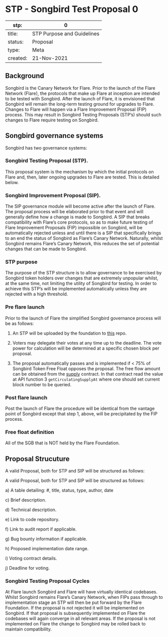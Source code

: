# STP - Songbird Test Proposal 0

stp: | 0  
--- | ---
title: | STP Purpose and Guidelines
status: | Proposal
type: | Meta
created: | 21-Nov-2021

## Background
Songbird is the Canary Network for Flare. Prior to the launch of the Flare Network (Flare), the protocols that make up Flare at inception are intended to be tested with Songbird. After the launch of Flare, it is envisioned that Songbird will remain the long-term testing ground for upgrades to Flare. Changes to Flare will happen via a Flare Improvement Proposal (FIP) process. This may result in Songbird Testing Proposals (STP’s) should such changes to Flare require testing on Songbird.
## Songbird governance systems
Songbird has two governance systems:
### Songbird Testing Proposal (STP).
This proposal system is the mechanism by which the initial protocols on Flare and, then, later ongoing upgrades to Flare are tested. This is detailed below. 
### Songbird Improvement Proposal (SIP).
The SIP governance module will become active after the launch of Flare. The proposal process will be elaborated prior to that event and will generally define how a change is made to Songbird. A SIP that breaks compatibility with Flare’s core protocols, so as to make future testing of Flare Improvement Proposals (FIP) impossible on Songbird, will be automatically rejected unless and until there is a SIP that specifically brings to an end the status of Songbird as Flare’s Canary Network. Naturally, whilst Songbird remains Flare’s Canary Network, this reduces the set of potential changes that can be made to Songbird.
### STP purpose

The purpose of the STP structure is to allow governance to be exercised by Songbird token holders over changes that are extremely unpopular whilst, at the same time, not limiting the utility of Songbird for testing. In order to achieve this STP’s will be implemented automatically unless they are rejected with a high threshold. 

### Pre flare launch
Prior to the launch of Flare the simplified Songbird governance process will be as follows: 

1) An STP will be uploaded by the foundation to [this](https://github.com/flare-foundation/STPs) repo. 

2) Voters may delegate their votes at any time up to the deadline. The vote power for calculation will be determined at a specific chosen block per proposal.

3) The proposal automatically passes and is implemented if < 75% of Songbird Token Free Float opposes the proposal. The free flow amount can be obtained from the [supply](https://songbird-explorer.flare.network/address/0x5059bA6272Fa598efAaCC9b6FCeFef7366980aD7/read-contract) contract. In that contract read the value at API function 3 `getCirculatingSupplyAt` where one should set current block number to be queried.

### Post flare launch
Post the launch of Flare the procedure will be identical from the vantage point of Songbird except that step 1, above, will be precipitated by the FIP process. 
### Free float definition 
All of the SGB that is NOT held by the Flare Foundation.

## Proposal Strucuture

A valid Proposal, both for STP and SIP will be structured as follows: 

A valid Proposal, both for STP and SIP will be structured as follows:

a) A table detailing: #, title, status, type, author, date

c) Brief description.

d) Technical description.

e) Link to code repository.

f) Link to audit report if applicable.

g) Bug bounty information if applicable.

h) Proposed implementation date range.

i) Voting contract details.

j) Deadline for voting.
### Songbird Testing Proposal Cycles

At Flare launch Songbird and Flare will have virtually identical codebases. Whilst Songbird remains Flare’s Canary Network, when FIPs pass through to implementation stage an STP will then be put forward by the Flare Foundation. If the proposal is not rejected it will be implemented on Songbird. If that proposal is subsequently implemented on Flare the codebases will again converge in all relevant areas. If the proposal is not implemented on Flare the change to Songbird may be rolled back to maintain compatibility.
